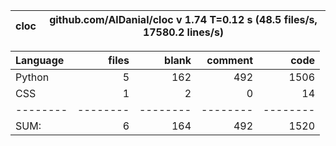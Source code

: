 cloc|github.com/AlDanial/cloc v 1.74  T=0.12 s (48.5 files/s, 17580.2 lines/s)
--- | ---

Language|files|blank|comment|code
:-------|-------:|-------:|-------:|-------:
Python|5|162|492|1506
CSS|1|2|0|14
--------|--------|--------|--------|--------
SUM:|6|164|492|1520
